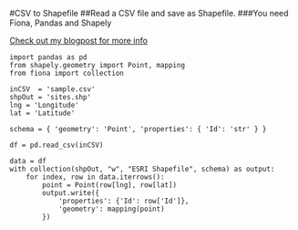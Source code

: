 #CSV to Shapefile
##Read a CSV file and save as Shapefile.
###You need Fiona, Pandas and Shapely

[Check out my blogpost for more info](http://scriptogr.am/nygeog/post/csv-to-shapefile-conversion-with-pandas-fiona-and-shapely)

	import pandas as pd
	from shapely.geometry import Point, mapping
	from fiona import collection

	inCSV  = 'sample.csv'
	shpOut = 'sites.shp'
	lng = 'Longitude'
	lat = 'Latitude'

	schema = { 'geometry': 'Point', 'properties': { 'Id': 'str' } }

	df = pd.read_csv(inCSV) 

	data = df
	with collection(shpOut, "w", "ESRI Shapefile", schema) as output:
    	for index, row in data.iterrows():
        	point = Point(row[lng], row[lat])
        	output.write({
            	'properties': {'Id': row['Id']},
            	'geometry': mapping(point)
        	})